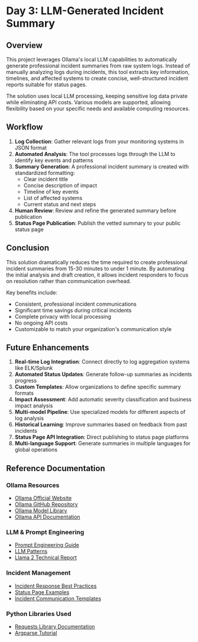# Day 3: LLM-Generated Incident Summary

## Overview

This project leverages Ollama's local LLM capabilities to automatically generate professional incident summaries from raw system logs. Instead of manually analyzing logs during incidents, this tool extracts key information, timelines, and affected systems to create concise, well-structured incident reports suitable for status pages.

The solution uses local LLM processing, keeping sensitive log data private while eliminating API costs. Various models are supported, allowing flexibility based on your specific needs and available computing resources.

## Workflow

1. **Log Collection**: Gather relevant logs from your monitoring systems in JSON format
2. **Automated Analysis**: The tool processes logs through the LLM to identify key events and patterns
3. **Summary Generation**: A professional incident summary is created with standardized formatting:
   - Clear incident title
   - Concise description of impact
   - Timeline of key events
   - List of affected systems
   - Current status and next steps
4. **Human Review**: Review and refine the generated summary before publication
5. **Status Page Publication**: Publish the vetted summary to your public status page

## Conclusion

This solution dramatically reduces the time required to create professional incident summaries from 15-30 minutes to under 1 minute. By automating the initial analysis and draft creation, it allows incident responders to focus on resolution rather than communication overhead.

Key benefits include:
- Consistent, professional incident communications
- Significant time savings during critical incidents
- Complete privacy with local processing
- No ongoing API costs
- Customizable to match your organization's communication style

## Future Enhancements

1. **Real-time Log Integration**: Connect directly to log aggregation systems like ELK/Splunk
2. **Automated Status Updates**: Generate follow-up summaries as incidents progress
3. **Custom Templates**: Allow organizations to define specific summary formats
4. **Impact Assessment**: Add automatic severity classification and business impact analysis
5. **Multi-model Pipeline**: Use specialized models for different aspects of log analysis
6. **Historical Learning**: Improve summaries based on feedback from past incidents
7. **Status Page API Integration**: Direct publishing to status page platforms
8. **Multi-language Support**: Generate summaries in multiple languages for global operations



## Reference Documentation

### Ollama Resources
- [Ollama Official Website](https://ollama.ai/)
- [Ollama GitHub Repository](https://github.com/ollama/ollama)
- [Ollama Model Library](https://ollama.ai/library)
- [Ollama API Documentation](https://github.com/ollama/ollama/blob/main/docs/api.md)

### LLM & Prompt Engineering
- [Prompt Engineering Guide](https://www.promptingguide.ai/)
- [LLM Patterns](https://eugeneyan.com/writing/llm-patterns/)
- [Llama 2 Technical Report](https://ai.meta.com/research/publications/llama-2-open-foundation-and-fine-tuned-chat-models/)

### Incident Management
- [Incident Response Best Practices](https://sre.google/sre-book/managing-incidents/)
- [Status Page Examples](https://statuspage.io/status-page-examples)
- [Incident Communication Templates](https://statuspage.io/blog/incident-communication-templates)

### Python Libraries Used
- [Requests Library Documentation](https://requests.readthedocs.io/)
- [Argparse Tutorial](https://docs.python.org/3/howto/argparse.html)



